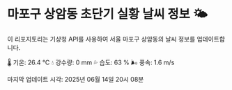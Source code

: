 
# 마포구 상암동 초단기 실황 날씨 정보 🌤️

이 리포지토리는 기상청 API를 사용하여 서울 마포구 상암동의 날씨 정보를 업데이트합니다. 

🌡️ 기온: 26.4 ℃
💧 강수량: 0 mm
💦 습도: 63 %
🌬️ 풍속: 1.6 m/s

마지막 업데이트 시각: 2025년 06월 14일 20시 08분    
